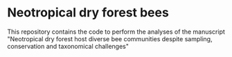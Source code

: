 # Neotropical dry forest bees
This repository contains the code to perform the analyses of the manuscript "Neotropical dry forest host diverse bee communities despite sampling, conservation and taxonomical challenges"


